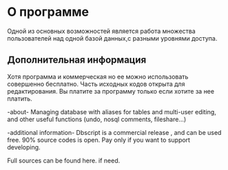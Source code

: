 # О программе #
Одной из основных возможностей является работа множества пользователей над одной базой данных,с разными уровнями доступа.
## Дополнительная информация ##
Хотя программа и коммерческая но ее можно использовать совершенно бесплатно.
Часть исходных кодов открыта для редактирования.
Вы платите за программу только если хотите за нее платить.

-about-
Managing database with aliases for tables and multi-user editing, and other useful functions (undo, nosql comments, fileshare...)

-additional information-
Dbscript is a commercial release , and can be used free. 90% source codes is open.
Pay only if you want to support developing.

Full sources can be found here. if need.